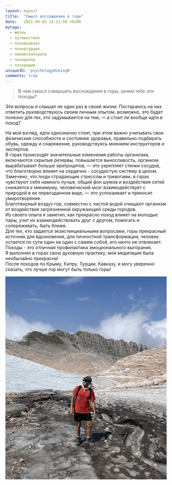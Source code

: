 ```yaml
---
layout: mypost
title:  "Cмысл восхождения в горы"
date:   2021-09-02 14:21:59 +0200
mytags: 
  - жизнь
  - путешествия 
  - походкавказ
  - походтурция 
  - ликийскаятропа 
  - походкипр
  - походкрым
uniqueID: 'psychologyHiking0'
comments: true
---
```


> В чем смысл совершать восхождения в горы, зачем тебе эти походы?   

Эти вопросы я слышал не один раз в своей жизни. Постараюсь на них ответить руководствуюсь своим личным опытом, возможно, это будет полезно для тех, кто задумывается на тем, — а стоит ли вообще идти в поход?

На мой взгляд, идти однозначно стоит, при этом важно учитывать свои физические способности и состояние здоровья, правильно подбирать обувь, одежду и снаряжение, руководствуясь мнением инструкторов и экспертов.  
В горах происходят значительные изменения работы организма, включаются скрытые резервы, повышается выносливость, организм вырабатывает больше эритроцитов, — это укрепляет стенки сосудов, что благотворно влияет на сердечно - сосудистую систему в целом.  
Замечено, что люди страдающие стрессом и тревогами, в горах чувствуют себя намного лучше, общий фон шумов и воздействия сетей снижается к минимуму, человеческий мозг взаимодействует с природой в ее первозданном виде, — это успокаивает и приносит умиротворение.  
Благотворный воздух гор, совместно с чистой водой очищают организм от воздействия загрязненной окружающей среды городов.  
Из своего опыта я заметил, как прекрасно поход влияет на молодые пары, учит их взаимодействовать друг с другом, помогать и сопереживать, быть ближе.  
Для тех, кто задается экзистенциальными вопросами, горы прекрасный источник для вдохновения, для личностной трансформации, человек остается по сути один на один с самим собой, его ничто не отвлекает.  
Походы - это отличная профилактика эмоционального выгорания.  
Я выполнял в горах свою духовную практику, моя медитация была необычайно прекрасна!  
После походов по Крыму, Кипру, Турции, Кавказу, я могу уверенно сказать, что лучше гор могут быть только горы!  


![hiking](/img/blog/posts/hiking.jpg)

